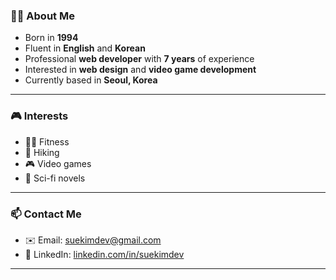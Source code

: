 
### 🧑‍💻 About Me

- Born in **1994**
- Fluent in **English** and **Korean**
- Professional **web developer** with **7 years** of experience
- Interested in **web design** and **video game development**
- Currently based in **Seoul, Korea**

---

### 🎮 Interests

- 🏋️‍♀️ Fitness
- 🥾 Hiking
- 🎮 Video games
- 📖 Sci-fi novels

---

### 📫 Contact Me

- ✉️ Email: [suekimdev@gmail.com](mailto:suekimdev@gmail.com)
- 💼 LinkedIn: [linkedin.com/in/suekimdev](https://www.linkedin.com/in/suekimdev)

---
